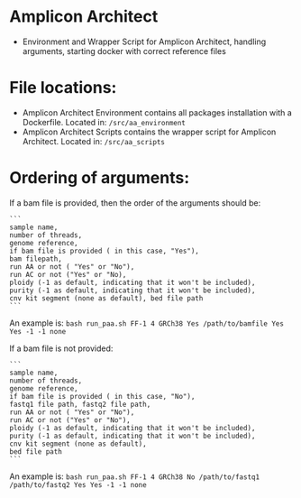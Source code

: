 # Amplicon Architect
- Environment and Wrapper Script for Amplicon Architect, handling arguments, starting docker with correct reference files

# File locations: 
- Amplicon Architect Environment contains all packages installation with a Dockerfile. Located in: ```/src/aa_environment```
- Amplicon Architect Scripts contains the wrapper script for Amplicon Architect. Located in: ```/src/aa_scripts```

# Ordering of arguments: 

If a bam file is provided, then the order of the arguments should be:
````
```
sample name, 
number of threads, 
genome reference, 
if bam file is provided ( in this case, "Yes"), 
bam filepath, 
run AA or not ( "Yes" or "No"), 
run AC or not ("Yes" or "No), 
ploidy (-1 as default, indicating that it won't be included), 
purity (-1 as default, indicating that it won't be included), 
cnv kit segment (none as default), bed file path
```
````

An example is: 
```bash run_paa.sh FF-1 4 GRCh38 Yes /path/to/bamfile Yes Yes -1 -1 none```

If a bam file is not provided: 
````
```
sample name, 
number of threads, 
genome reference, 
if bam file is provided ( in this case, "No"), 
fastq1 file path, fastq2 file path, 
run AA or not ( "Yes" or "No"), 
run AC or not ("Yes" or "No"), 
ploidy (-1 as default, indicating that it won't be included), 
purity (-1 as default, indicating that it won't be included), 
cnv kit segment (none as default), 
bed file path
```
````

An example is: 
```bash run_paa.sh FF-1 4 GRCh38 No /path/to/fastq1 /path/to/fastq2 Yes Yes -1 -1 none```
